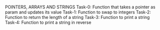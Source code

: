POINTERS, ARRAYS AND STRINGS
Task-0: Function that takes a pointer as param and updates its value
Task-1: Function to swap to integers
Task-2: Function to return the length of a string
Task-3: Function to print a string
Task-4: Function to print a string in reverse